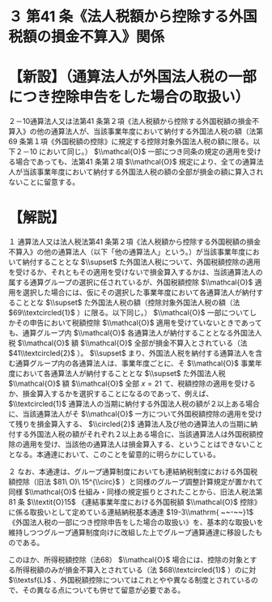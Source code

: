 # ３ 第41 条《法人税額から控除する外国税額の損金不算入》関係

# 【新設】（通算法人が外国法人税の一部につき控除申告をした場合の取扱い）

２－10通算法人又は法第41 条第２項《法人税額から控除する外国税額の損金不算入》の他の通算法人が、当該事業年度において納付する外国法人税の額（法第69 条第１項《外国税額の控除》に規定する控除対象外国法人税の額に限る。以下２－10 において同じ。） $\\mathcal{O}$ 一部につき同条の規定の適用を受ける場合であっても、法第41 条第２項 $\\mathcal{O}$ 規定により、全ての通算法人が当該事業年度において納付する外国法人税の額の全部が損金の額に算入されないことに留意する。

# 【解説】

１ 通算法人又は法人税法第41 条第２項《法人税額から控除する外国税額の損金不算入》の他の通算法人（以下「他の通算法人」という。）が当該事業年度において納付することとな $\\supset$ た外国法人税について、外国税額控除の適用を受けるか、それともその適用を受けないで損金算入するかは、当該通算法人の属する通算グループの選択に任されているが、外国税額控除 $\\mathcal{O}$ 適用を選択した場合には、仮にその選択した事業年度において各通算法人が納付することとな $\\supset$ た外国法人税の額（控除対象外国法人税の額（法 $69\\textcircled{1}$ ）に限る。以下同じ。） $\\mathcal{O}$ 一部についてしかその申告において税額控除 $\\mathcal{O}$ 適用を受けていないときであっても、通算グループ内 $\\mathcal{O}$ 各通算法人が納付することとなる外国法人税 $\\mathcal{O}$ 額 $\\mathcal{O}$ 全部が損金不算入とされている（法 $41\\textcircled{2}$ ）。 $\\supset$ まり、外国法人税を納付する通算法人を含む通算グループ内の各通算法人は、事業年度ごとに、そ $\\mathcal{O}$ 事業年度において各通算法人が納付することとな $\\supset$ た外国法人税 $\\mathcal{O}$ 額 $\\mathcal{O}$ 全部 $x=21$ て、税額控除の適用を受けるか、損金算入するかを選択することになるのであって、例えば、 $\\textcircled{1}$ 通算法人の当期に納付する外国法人税の額が２以上ある場合に、当該通算法人がそ $\\mathcal{O}$ 一方について外国税額控除の適用を受けて残りを損金算入する、 $\\circled{2}$ 通算法人及び他の通算法人の当期に納付する外国法人税の額がそれぞれ２以上ある場合に、当該通算法人は外国税額控除の適用を受け、当該他の通算法人は損金算入する、ということはできないこととなる。本通達において、このことを留意的に明らかにしている。

２ なお、本通達は、グループ通算制度においても連結納税制度における外国税額控除（旧法 $81\ O)\ 15^{\\circ}$ ）と同様のグループ調整計算規定が置かれて同様 $\\mathcal{O}$ 仕組み・同様の規定振りとされたことから、旧法人税法第81 条 $\\textit{O}15$ 《連結事業年度における外国税額 $\\mathcal{O}$ 控除》に係る取扱いとして定めている連結納税基本通達 $19-3\\mathrm{ ~~-~~}1$ 《外国法人税の一部につき控除申告をした場合の取扱い》を、基本的な取扱いを維持しつつグループ通算制度向けに改組した上でグループ通算通達に移設したものである。

このほか、所得税額控除（法68） $\\mathcal{O}$ 場合には、控除の対象とする所得税額のみが損金不算入とされている（法 $68\\textcircled{1}$ ）のに対 $\\textsf{L}$ 、外国税額控除についてはこれとやや異なる制度とされているので、その異なる点についても併せて留意が必要である。